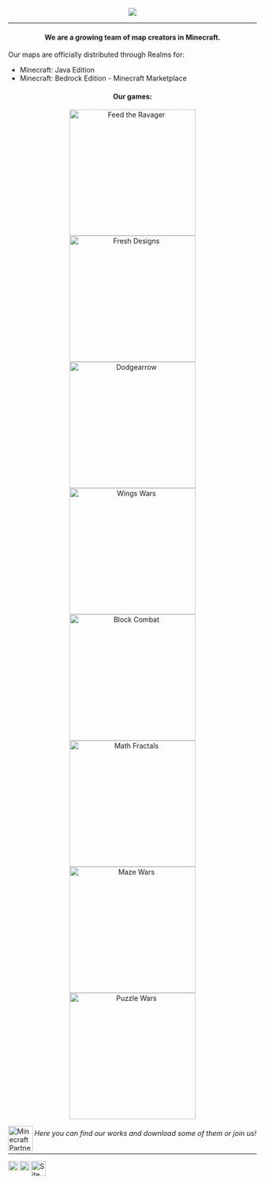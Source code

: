<p align="center">
  <img src="https://azerusteam.com/images/logo.png">
</p>

---
#### <p align="center">We are a growing team of map creators in Minecraft.

Our maps are officially distributed through Realms for:
* Minecraft: Java Edition
* Minecraft: Bedrock Edition - Minecraft Marketplace



#### <p align="center">Our games:</p>
<p align="center">
<a href="https://azerusteam.com/map/feed-the-ravager"><img alt="Feed the Ravager" width="256px" src="https://azerusteam.com/attachments/2d865138-dc1e-4ccc-9e8b-533eda4a316d/c2eba41f-b564-4ce5-a82f-b2f2b658f398/logo-web.png" /></a>
<a href="https://azerusteam.com/map/fresh-designs"><img alt="Fresh Designs" width="256px" src="https://azerusteam.com/attachments/11981feb-86eb-42f5-8327-57a21e94639c/ada9b75d-ef1e-42be-9890-5bbc2469aa8a/logo-web.png" /></a>
<a href="https://azerusteam.com/map/dodgearrow"><img alt="Dodgearrow" width="256px" src="https://cdn.discordapp.com/attachments/532876022698213387/834100390189858817/unknown.png" /></a>
<a href="https://azerusteam.com/map/wings-wars"><img alt="Wings Wars" width="256px" src="https://azerusteam.com/attachments/59527dcc-79e1-4aa6-b2bd-64fea75b6896/c943571b-3696-4f38-a970-b8cf8d09d7cc/logo-web.png" /></a>
<a href="https://azerusteam.com/map/block-combat"><img alt="Block Combat" width="256px" src="https://i.ytimg.com/vi_webp/Yo7YOKJCV9g/maxresdefault.webp" /></a>
<a href="https://azerusteam.com/map/math-fractals"><img alt="Math Fractals" width="256px" src="https://azerusteam.com/attachments/e8f5bb20-6b99-49c5-b416-28bbf95f7716/143101ea-b141-4707-8cc2-71ec34ae97e3/logo-web.png" /></a>
<a href="https://azerusteam.com/map/maze-wars"><img alt="Maze Wars" width="256px" src="https://i.ytimg.com/vi_webp/Ly3HRBWUxQc/maxresdefault.webp?v=5d0fe18e" /></a>
<a href="https://azerusteam.com/map/puzzle-wars"><img alt="Puzzle Wars" width="256px" src="https://i.ytimg.com/vi_webp/SKkrr79V8I8/maxresdefault.webp" /></a>
</p>





<a href="https://www.minecraft.net/">
  <img align="left" alt="Minecraft Partner" width="50px" src="https://azerusteam.com/images/partner.png" />
</a>

###### Here you can find our works and download some of them or join us!
---
<a href="https://discord.gg/Wp8rnkQ">
  <img align="left" alt="Discord" width="20px" src="https://www.svgrepo.com/show/353655/discord-icon.svg" />
</a>
<a href="https://azerusteam.com/">
  <img align="left" alt="Site" width="20px" src="https://yt3.ggpht.com/ytc/AMLnZu_nPZjZm45DccQf0d2lqaZCnDI4kgueZkV7VSjO=s88-c-k-c0x00ffffff-no-rj" />
</a>
<a href="https://www.youtube.com/channel/UC3w8DyozZCBv71WAXfDJhfQ">
  <img align="left" alt="Site" width="30px" src="https://upload.wikimedia.org/wikipedia/commons/0/09/YouTube_full-color_icon_%282017%29.svg" />
</a>
